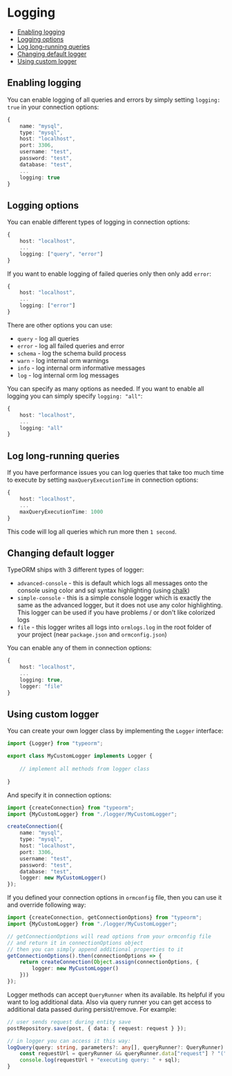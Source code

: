 # Logging

* [Enabling logging](#enabling-logging)
* [Logging options](#logging-options)
* [Log long-running queries](#log-long-running-queries)
* [Changing default logger](#changing-default-logger)
* [Using custom logger](#using-custom-logger)

## Enabling logging

You can enable logging of all queries and errors by simply setting `logging: true` in your connection options:

```typescript
{
    name: "mysql",
    type: "mysql",
    host: "localhost",
    port: 3306,
    username: "test",
    password: "test",
    database: "test",
    ...
    logging: true
}
```

## Logging options

You can enable different types of logging in connection options:

```typescript
{ 
    host: "localhost",
    ...
    logging: ["query", "error"]
}
```

If you want to enable logging of failed queries only then only add `error`:

```typescript
{
    host: "localhost",
    ...
    logging: ["error"]
}
```

There are other options you can use:

* `query` - log all queries
* `error` - log all failed queries and error
* `schema` - log the schema build process
* `warn` - log internal orm warnings
* `info` - log internal orm informative messages
* `log` - log internal orm log messages

You can specify as many options as needed. 
If you want to enable all logging you can simply specify `logging: "all"`:

```typescript
{
    host: "localhost",
    ...
    logging: "all"
}
```

## Log long-running queries

If you have performance issues you can log queries that take too much time to execute
by setting `maxQueryExecutionTime` in connection options:

```typescript
{
    host: "localhost",
    ...
    maxQueryExecutionTime: 1000
}
```

This code will log all queries which run more then `1 second`.

## Changing default logger

TypeORM ships with 3 different types of logger:

* `advanced-console` - this is default which logs all messages onto the console using color 
and sql syntax highlighting (using [chalk](https://github.com/chalk/chalk))
* `simple-console` - this is a simple console logger which is exactly the same as the advanced logger, but it does not use any color highlighting.
This logger can be used if you have problems / or don't like colorized logs
* `file` - this logger writes all logs into `ormlogs.log` in the root folder of your project (near `package.json` and `ormconfig.json`)

You can enable any of them in connection options:

```typescript
{
    host: "localhost",
    ...
    logging: true,
    logger: "file"
}
```

## Using custom logger

You can create your own logger class by implementing the `Logger` interface:

```typescript
import {Logger} from "typeorm";

export class MyCustomLogger implements Logger {
    
    // implement all methods from logger class
    
}
```

And specify it in connection options:

```typescript
import {createConnection} from "typeorm";
import {MyCustomLogger} from "./logger/MyCustomLogger";

createConnection({
    name: "mysql",
    type: "mysql",
    host: "localhost",
    port: 3306,
    username: "test",
    password: "test",
    database: "test",
    logger: new MyCustomLogger()
});
```

If you defined your connection options in `ormconfig` file,
then you can use it and override following way:

```typescript
import {createConnection, getConnectionOptions} from "typeorm";
import {MyCustomLogger} from "./logger/MyCustomLogger";

// getConnectionOptions will read options from your ormconfig file
// and return it in connectionOptions object
// then you can simply append additional properties to it
getConnectionOptions().then(connectionOptions => {
    return createConnection(Object.assign(connectionOptions, {
        logger: new MyCustomLogger()
    }))
});
```

Logger methods can accept `QueryRunner` when its available. Its helpful if you want to log additional data.
Also via query runner you can get access to additional data passed during persist/remove. For example:

```typescript
// user sends request during entity save
postRepository.save(post, { data: { request: request } });

// in logger you can access it this way:
logQuery(query: string, parameters?: any[], queryRunner?: QueryRunner) {
    const requestUrl = queryRunner && queryRunner.data["request"] ? "(" + queryRunner.data["request"].url + ") " : "";
    console.log(requestUrl + "executing query: " + sql);
}
```